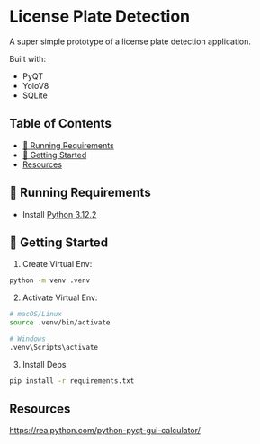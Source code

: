<h1>License Plate Detection</h1>

A super simple prototype of a license plate detection application.

Built with:

- PyQT
- YoloV8
- SQLite

<h2>Table of Contents</h2>

- [📝 Running Requirements](#%F0%9F%93%9D-running-requirements)
- [🏁 Getting Started](#%F0%9F%8F%81-getting-started)
- [Resources](#resources)

## 📝 Running Requirements

- Install [Python 3.12.2](https://www.python.org/downloads/)

## 🏁 Getting Started

1. Create Virtual Env:

```sh
python -m venv .venv
```

2. Activate Virtual Env:

```sh
# macOS/Linux
source .venv/bin/activate

# Windows
.venv\Scripts\activate
```

3. Install Deps

```sh
pip install -r requirements.txt
```

## Resources

https://realpython.com/python-pyqt-gui-calculator/
